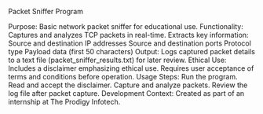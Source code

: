Packet Sniffer Program

Purpose: Basic network packet sniffer for educational use.
Functionality:
Captures and analyzes TCP packets in real-time.
Extracts key information:
Source and destination IP addresses
Source and destination ports
Protocol type
Payload data (first 50 characters)
Output: Logs captured packet details to a text file (packet_sniffer_results.txt) for later review.
Ethical Use:
Includes a disclaimer emphasizing ethical use.
Requires user acceptance of terms and conditions before operation.
Usage Steps:
Run the program.
Read and accept the disclaimer.
Capture and analyze packets.
Review the log file after packet capture.
Development Context: Created as part of an internship at The Prodigy Infotech.
